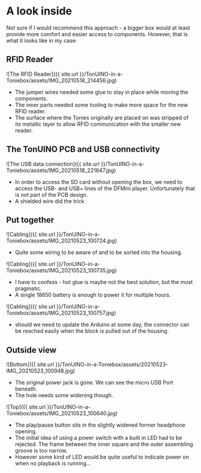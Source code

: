 # A look inside

Not sure if I would recommend this approach - a bigger box would at least provide more comfort and easier access to components. However, that is what it looks like in my case:

## RFID Reader

![The RFID Reader]({{ site.url }}/TonUINO-in-a-Toniebox/assets/IMG_20210518_214456.jpg)
- The jumper wires needed some glue to stay in place while moving the components.
- The inner parts needed some tooling to make more space for the new RFID reader.
- The surface where the Tonies originally are placed on was stripped of its metallic layer to allow RFID communication with the smaller new reader.

## The TonUINO PCB and USB connectivity
![The USB data connection]({{ site.url }}/TonUINO-in-a-Toniebox/assets/IMG_20210518_221647.jpg)
- In order to access the SD card without opening the box, we need to access the USB- and USB+ lines of the DFMini player. Unfortunately that is not part of the PCB design.
- A shielded wire did the trick

## Put together
![Cabling]({{ site.url }}/TonUINO-in-a-Toniebox/assets/IMG_20210523_100724.jpg)
- Quite some wiring to be aware of and to be sorted into the housing.

![Cabling]({{ site.url }}/TonUINO-in-a-Toniebox/assets/IMG_20210523_100735.jpg)
- I have to confess - hot glue is maybe not the best solution, but the most pragmatic.
- A single 18650 battery is enough to power it for multiple hours.

![Cabling]({{ site.url }}/TonUINO-in-a-Toniebox/assets/IMG_20210523_100757.jpg)
- should we need to update the Arduino at some day, the connector can be reached easily when the block is pulled out of the housing.

## Outside view
![Bottom]({{ site.url }}/TonUINO-in-a-Toniebox/assets/20210523-IMG_20210523_100948.jpg)
- The original power jack is gone. We can see the micro USB Port beneath. 
- The hole  needs some widening though.
 
![Top]({{ site.url }}/TonUINO-in-a-Toniebox/assets/IMG_20210523_100640.jpg)
- The play/pause button sits in the slightly widened former headphone opening.
- The initial idea of using a power switch with a built in LED had to be rejected. The frame between the inner square and the outer assembling groove is too narrow.
- However some kind of LED would be quite useful to indicate power on when no playback is running...

